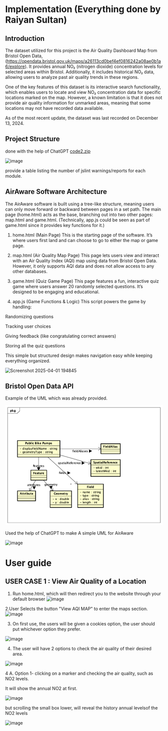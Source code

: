 # Implementation (Everything done by Raiyan Sultan)

## Introduction
The dataset utilized for this project is the Air Quality Dashboard Map from Bristol Open Data, (https://opendata.bristol.gov.uk/maps/a26113cd0bef4ef0816242a08ae0b1a6/explore). It provides annual NO₂ (nitrogen dioxide) concentration levels for selected areas within Bristol. Additionally, it includes historical NO₂ data, allowing users to analyze past air quality trends in these regions.

One of the key features of this dataset is its interactive search functionality, which enables users to locate and view NO₂ concentration data for specific locations marked on the map. However, a known limitation is that it does not provide air quality information for unmarked areas, meaning that some locations may not have recorded data available.

As of the most recent update, the dataset was last recorded on December 13, 2024.

## Project Structure
done with the help of ChatGPT
[code2.zip](https://github.com/user-attachments/files/19555983/code2.zip)

![image](https://github.com/user-attachments/assets/caca03f6-85a6-47fd-9c9f-87cc05d0ca1a)


provide a table listing the number of jslint warnings/reports for each module.

## AirAware Software Architecture
The AirAware software is built using a tree-like structure, meaning users can only move forward or backward between pages in a set path. The main page (home.html) acts as the base, branching out into two other pages: map.html and game.html. (Technically, app.js could be seen as part of game.html since it provides key functions for it.)

1. home.html (Main Page)
This is the starting page of the software. It’s where users first land and can choose to go to either the map or game page.

2. map.html (Air Quality Map Page)
This page lets users view and interact with an Air Quality Index (AQI) map using data from Bristol Open Data. However, it only supports AQI data and does not allow access to any other databases.

3. game.html (Quiz Game Page)
This page features a fun, interactive quiz game where users answer 20 randomly selected questions. It’s designed to be engaging and educational.

4. app.js (Game Functions & Logic)
This script powers the game by handling:

Randomizing questions

Tracking user choices

Giving feedback (like congratulating correct answers)

Storing all the quiz questions

This simple but structured design makes navigation easy while keeping everything organized.

![Screenshot 2025-04-01 194845](https://github.com/user-attachments/assets/dec9c0c4-67db-44fc-8623-d8c59d343c05)

## Bristol Open Data API
Example of the UML which was already provided.

![UML Class diagrams representing JSON query results](images/class1.png)


Used the help of ChatGPT to make A simple UML for AirAware

![image](https://github.com/user-attachments/assets/4f5673a8-de06-4801-a0b1-68a49c5bc056)


# User guide

## USER CASE 1 : View Air Quality of a Location

1. Run home.html, which will then redirect you to the website through your default browser
![image](https://github.com/user-attachments/assets/f569bb72-37a4-4c37-a6e4-f5ab6d5b2843)

2.User Selects the button "View AQI MAP" to enter the maps section.
![image](https://github.com/user-attachments/assets/f08b7f22-f542-4b4d-b3a5-3016d3b11e8c)

3. On first use, the users will be given a cookies option, the user should put whichever option they prefer.

![image](https://github.com/user-attachments/assets/11e0fd5b-584c-4d2e-be07-18a3b908f92b)

4. The user will have 2 options to check the air quality of their desired area.

![image](https://github.com/user-attachments/assets/39757b9e-8480-4f7b-8997-7232e3845505)

4 A. Option 1- clicking on a marker and checking the air quality, such as NO2 levels.

It will show the annual NO2 at first.

![image](https://github.com/user-attachments/assets/93a5b196-f3ae-4a14-9ca6-d586b08e4993)

but scrolling the small box lower, will reveal the history annual levelsof the NO2 levels

![image](https://github.com/user-attachments/assets/baf4d078-84d1-4e90-b43a-9e4bbfb38f35)





